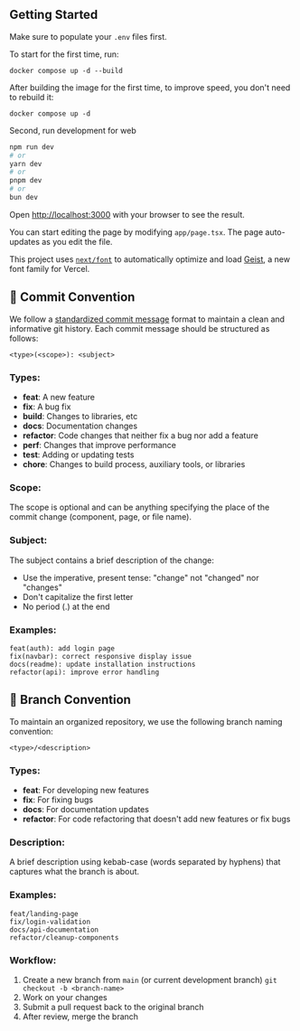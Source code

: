 ## Getting Started
Make sure to populate your `.env` files first.

To start for the first time, run:

```
docker compose up -d --build
```

After building the image for the first time, to improve speed, you don't need to rebuild it:

```
docker compose up -d
```

Second, run development for web

```bash
npm run dev
# or
yarn dev
# or
pnpm dev
# or
bun dev
```

Open [http://localhost:3000](http://localhost:3000) with your browser to see the result.

You can start editing the page by modifying `app/page.tsx`. The page auto-updates as you edit the file.

This project uses [`next/font`](https://nextjs.org/docs/app/building-your-application/optimizing/fonts) to automatically optimize and load [Geist](https://vercel.com/font), a new font family for Vercel.

## 📝 Commit Convention

We follow a [standardized commit message](https://conventionalcommits.org) format to maintain a clean and informative git history. Each commit message should be structured as follows:

```
<type>(<scope>): <subject>
```

### Types:

-   **feat**: A new feature
-   **fix**: A bug fix
-   **build**: Changes to libraries, etc
-   **docs**: Documentation changes
-   **refactor**: Code changes that neither fix a bug nor add a feature
-   **perf**: Changes that improve performance
-   **test**: Adding or updating tests
-   **chore**: Changes to build process, auxiliary tools, or libraries

### Scope:

The scope is optional and can be anything specifying the place of the commit change (component, page, or file name).

### Subject:

The subject contains a brief description of the change:

-   Use the imperative, present tense: "change" not "changed" nor "changes"
-   Don't capitalize the first letter
-   No period (.) at the end

### Examples:

```
feat(auth): add login page
fix(navbar): correct responsive display issue
docs(readme): update installation instructions
refactor(api): improve error handling
```

## 🌿 Branch Convention

To maintain an organized repository, we use the following branch naming convention:

```
<type>/<description>
```

### Types:

-   **feat**: For developing new features
-   **fix**: For fixing bugs
-   **docs**: For documentation updates
-   **refactor**: For code refactoring that doesn't add new features or fix bugs

### Description:

A brief description using kebab-case (words separated by hyphens) that captures what the branch is about.

### Examples:

```
feat/landing-page
fix/login-validation
docs/api-documentation
refactor/cleanup-components
```

### Workflow:

1. Create a new branch from `main` (or current development branch) `git checkout -b <branch-name>`
2. Work on your changes
3. Submit a pull request back to the original branch
4. After review, merge the branch
